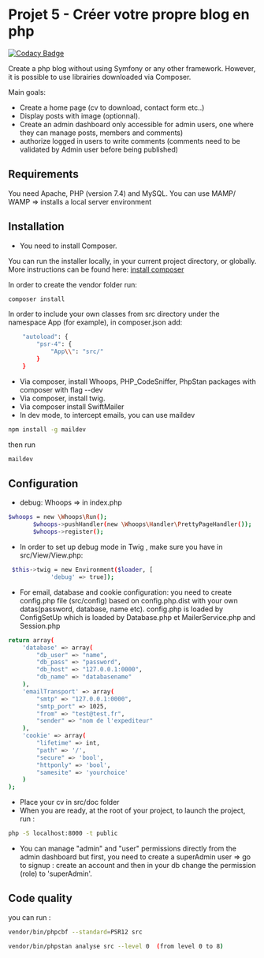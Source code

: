  # Projet 5 - Créer votre propre blog en php

 [![Codacy Badge](https://api.codacy.com/project/badge/Grade/4a1cc3b19be74d1780a36cef4fdd041e)](https://app.codacy.com/gh/alli83/projet5?utm_source=github.com&utm_medium=referral&utm_content=alli83/projet5&utm_campaign=Badge_Grade_Settings)

Create a php blog without using Symfony or any other framework.
However, it is possible to use librairies downloaded via Composer. 

Main goals: 
*   Create a home page (cv to download, contact form etc..)
*   Display posts with image (optionnal).
*   Create an admin dashboard only accessible for admin users, one where they can manage posts, members and comments)
*   authorize logged in users to write comments (comments need to be validated by Admin user before being published)

## Requirements

You need Apache, PHP (version 7.4) and MySQL. 
You can use MAMP/ WAMP => installs a local server environment

## Installation

*   You need to install Composer. 

You can run the installer locally, in your current project directory, or globally. More instructions can be found  here:
[install composer](https://getcomposer.org/download/)

In order to create the vendor folder run:
```bash
composer install
```
In order to include your own classes from src directory under the namespace App (for example), in composer.json add:
```bash
    "autoload": {
        "psr-4": {
            "App\\": "src/"
        }
    }
```
*   Via composer, install Whoops, PHP_CodeSniffer, PhpStan packages with composer with flag --dev
*   Via composer, install twig.
*   Via composer install SwiftMailer
*   In dev mode, to intercept emails, you can use maildev 

```bash
npm install -g maildev
```
then run 
```bash
maildev 
```
## Configuration 

*   debug: Whoops => in index.php
```bash 
$whoops = new \Whoops\Run();
       $whoops->pushHandler(new \Whoops\Handler\PrettyPageHandler());
       $whoops->register();
```
*   In order to set up debug mode in Twig , make sure you have in src/View/View.php: 
```bash
 $this->twig = new Environment($loader, [
            'debug' => true]);
```
*   For email, database and cookie configuration: you need to create config.php file (src/config) based on config.php.dist with your own datas(password, database, name etc). config.php is loaded by ConfigSetUp which is loaded by Database.php et MailerService.php and Session.php
```bash
return array(
    'database' => array(
        "db_user" => "name",
        "db_pass" => "password",
        "db_host" => "127.0.0.1:0000",
        "db_name" => "databasename"
    ),
    'emailTransport' => array(
        "smtp" => "127.0.0.1:0000",
        "smtp_port" => 1025,
        "from" => "test@test.fr",
        "sender" => "nom de l'expediteur"
    ),
    'cookie' => array(
        "lifetime" => int,
        "path" => '/',
        "secure" => 'bool',
        "httponly" => 'bool',
        "samesite" => 'yourchoice'
    )
);
```
*   Place your cv in src/doc folder 
*   When you are ready, at the root of your project,  to launch the project, run :
```bash
php -S localhost:8000 -t public
```
*   You can manage "admin" and "user" permissions directly from the admin dashboard but first, you need to create a superAdmin user => go to signup : create an account and then in your db change the permission (role) to 'superAdmin'. 
## Code quality

you can run : 
```bash
vendor/bin/phpcbf --standard=PSR12 src
```
```bash
vendor/bin/phpstan analyse src --level 0  (from level 0 to 8)
```